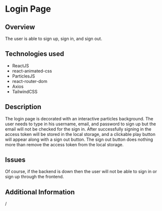 # Login Page

## Overview
The user is able to sign up, sign in, and sign out.

## Technologies used
- ReactJS
 - react-animated-css
 - ParticlesJS
 - react-router-dom
- Axios
- TailwindCSS

## Description
The login page is decorated with an interactive particles background. 
The user needs to type in his username, email, and password to sign up but the email will not be checked for the sign in.
After successfully signing in the access token will be stored in the local storage, and a clickable play button will appear along with a sign out button.
The sign out button does nothing more than remove the access token from the local storage. 


## Issues
Of course, if the backend is down then the user will not be able to sign in or sign up through the frontend.
## Additional Information
/
